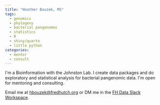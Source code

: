 ```yaml
---
title: "Heather Bouzek, MS"
tags:
  - genomics
  - phylogeny
  - bacterial pangenomes
  - statistics
  - R
  - shiny/quarto
  - little python
categories: 
  - mentor
  - consult
---
```


I'm a Bioinformation with the Johnston Lab.  I create data packages and do exploratory and statistical analysis for bacterial pangenomic data.  I'm open for mentoring and consulting.

Email me at hbouzek@fredhutch.org or DM me in the [FH Data Slack Workspace](https://fhdata.slack.com).  
